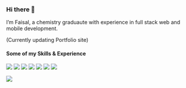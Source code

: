 ### Hi there 👋

I’m Faisal, a chemistry graduaute with experience in full stack web and mobile development.

(Currently updating Portfolio site)


#### Some of my Skills & Experience

[](https://img.shields.io/badge/Style-CSS-informational?style=flat&logo=css3&logoColor=white&color=4AB197)
![](https://img.shields.io/badge/Code-React-informational?style=flat&logo=react&logoColor=white&color=4AB197)
![](https://img.shields.io/badge/Code-Redux-informational?style=flat&logo=Redux&logoColor=white&color=4AB197)
![](https://img.shields.io/badge/Test-Jest-informational?style=flat&logo=jest&logoColor=white&color=4AB197)
![](https://img.shields.io/badge/Code-JavaScript-informational?style=flat&logo=JavaScript&logoColor=white&color=4AB197)
![](https://img.shields.io/badge/Code-Java-informational?style=flat&logo=Java&logoColor=white&color=4AB197)
![](https://img.shields.io/badge/Code-MongoDB-informational?style=flat&logo=MongoDB&logoColor=white&color=4AB197)
![](https://img.shields.io/badge/Code-MySQL-informational?style=flat&logo=MySQL&logoColor=white&color=4AB197)



<img src="https://github-readme-stats.vercel.app/api/top-langs/?username=FaisalY12">

<!--
**FaisalY12/FaisalY12** is a ✨ _special_ ✨ repository because its `README.md` (this file) appears on your GitHub profile.

I’m Faisal, a chemistry graduaute training as a full-stack engineer
Here are some ideas to get you started:

(Currently updating Portfolio site)
-->
